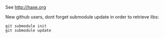 See http://haxe.org

New github users, dont forget submodule update in order to retrieve libs:

    git submodule init
    git submodule update

